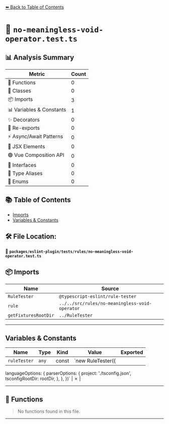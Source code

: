 [⬅️ Back to Table of Contents](../../../../index.md)

# 📄 `no-meaningless-void-operator.test.ts`

## 📊 Analysis Summary

| Metric | Count |
|--------|-------|
| 🔧 Functions | 0 |
| 🧱 Classes | 0 |
| 📦 Imports | 3 |
| 📊 Variables & Constants | 1 |
| ✨ Decorators | 0 |
| 🔄 Re-exports | 0 |
| ⚡ Async/Await Patterns | 0 |
| 💠 JSX Elements | 0 |
| 🟢 Vue Composition API | 0 |
| 📐 Interfaces | 0 |
| 📑 Type Aliases | 0 |
| 🎯 Enums | 0 |

## 📚 Table of Contents

- [Imports](#imports)
- [Variables & Constants](#variables-constants)

## 🛠️ File Location:
📂 **`packages/eslint-plugin/tests/rules/no-meaningless-void-operator.test.ts`**

## 📦 Imports

| Name | Source |
|------|--------|
| `RuleTester` | `@typescript-eslint/rule-tester` |
| `rule` | `../../src/rules/no-meaningless-void-operator` |
| `getFixturesRootDir` | `../RuleTester` |


---

## Variables & Constants

| Name | Type | Kind | Value | Exported |
|------|------|------|-------|----------|
| `ruleTester` | `any` | const | `new RuleTester({
  languageOptions: {
    parserOptions: {
      project: './tsconfig.json',
      tsconfigRootDir: rootDir,
    },
  },
})` | ✗ |


---

## 🔧 Functions

> No functions found in this file.


---